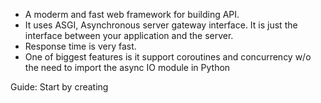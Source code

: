- A moderm and fast web framework for building API.
- It uses ASGI, Asynchronous server gateway interface. It is just the interface between your application and the server.
- Response time is very fast.
- One of biggest features is it support coroutines and concurrency w/o the need to import the async IO module in Python


Guide:
Start by creating 